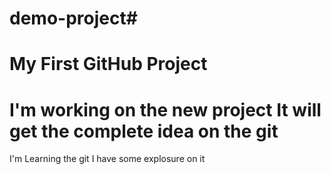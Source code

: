 # demo-project#
# My First GitHub Project
# I'm working on the new project It will get the complete idea on the git

I'm Learning the git I have some explosure on it
